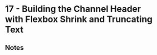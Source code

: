 # 17 - Building the Channel Header with Flexbox Shrink and Truncating Text
## Notes

<TimeStamp start="2:07" end="2:10">

</TimeStamp>

